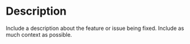 # Description
Include a description about the feature or issue being fixed. Include as much context as possible.